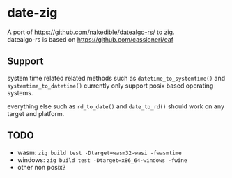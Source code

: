 # date-zig
A port of https://github.com/nakedible/datealgo-rs/ to zig.  
datealgo-rs is based on https://github.com/cassioneri/eaf

## Support
system time related related methods such as `datetime_to_systemtime()` and `systemtime_to_datetime()` currently only support posix based operating systems. 

everything else such as `rd_to_date()` and `date_to_rd()` should work on any target and platform.

## TODO
* wasm: `zig build test -Dtarget=wasm32-wasi -fwasmtime`
* windows: `zig build test -Dtarget=x86_64-windows -fwine`
* other non posix?